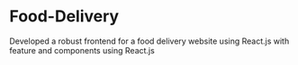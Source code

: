 # Food-Delivery
Developed a robust frontend for a food delivery website using React.js with feature and components using React.js
